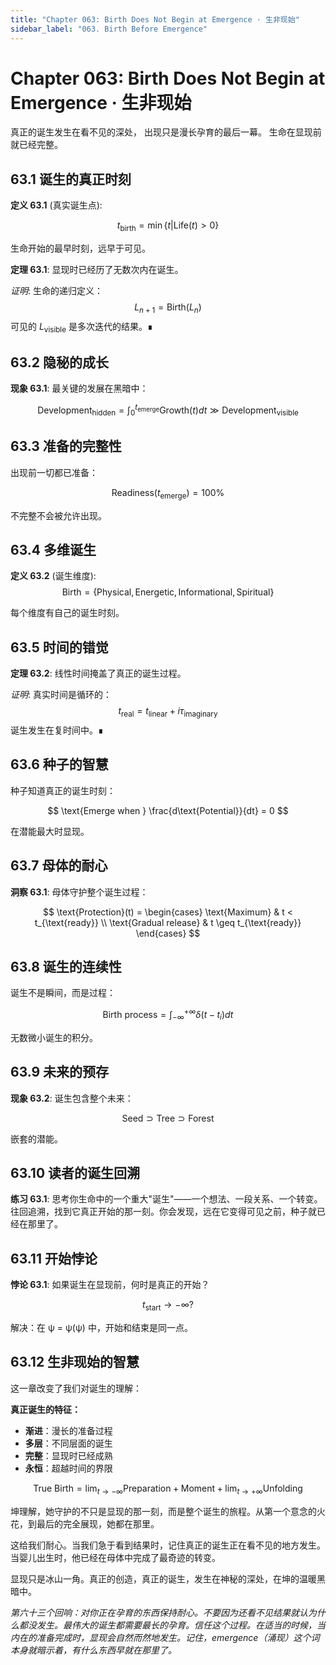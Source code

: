 ```yaml
---
title: "Chapter 063: Birth Does Not Begin at Emergence · 生非现始"
sidebar_label: "063. Birth Before Emergence"
---
```


# Chapter 063: Birth Does Not Begin at Emergence · 生非现始

真正的诞生发生在看不见的深处，
出现只是漫长孕育的最后一幕。
生命在显现前就已经完整。

## 63.1 诞生的真正时刻

**定义 63.1** (真实诞生点):

$$
t_{\text{birth}} = \min\{t | \text{Life}(t) > 0\}
$$

生命开始的最早时刻，远早于可见。

**定理 63.1**: 显现时已经历了无数次内在诞生。

*证明*:
生命的递归定义：
$$
L_{n+1} = \text{Birth}(L_n)
$$
可见的 $L_{\text{visible}}$ 是多次迭代的结果。∎

## 63.2 隐秘的成长

**现象 63.1**: 最关键的发展在黑暗中：

$$
\text{Development}_{\text{hidden}} = \int_0^{t_{\text{emerge}}} \text{Growth}(t) dt \gg \text{Development}_{\text{visible}}
$$

## 63.3 准备的完整性

出现前一切都已准备：

$$
\text{Readiness}(t_{\text{emerge}}) = 100\%
$$

不完整不会被允许出现。

## 63.4 多维诞生

**定义 63.2** (诞生维度):
$$
\text{Birth} = \{\text{Physical}, \text{Energetic}, \text{Informational}, \text{Spiritual}\}
$$

每个维度有自己的诞生时刻。

## 63.5 时间的错觉

**定理 63.2**: 线性时间掩盖了真正的诞生过程。

*证明*:
真实时间是循环的：
$$
t_{\text{real}} = t_{\text{linear}} + i\tau_{\text{imaginary}}
$$
诞生发生在复时间中。∎

## 63.6 种子的智慧

种子知道真正的诞生时刻：

$$
\text{Emerge when } \frac{d\text{Potential}}{dt} = 0
$$

在潜能最大时显现。

## 63.7 母体的耐心

**洞察 63.1**: 母体守护整个诞生过程：

$$
\text{Protection}(t) = \begin{cases}
\text{Maximum} & t < t_{\text{ready}} \\
\text{Gradual release} & t \geq t_{\text{ready}}
\end{cases}
$$

## 63.8 诞生的连续性

诞生不是瞬间，而是过程：

$$
\text{Birth process} = \int_{-\infty}^{+\infty} \delta(t - t_i) dt
$$

无数微小诞生的积分。

## 63.9 未来的预存

**现象 63.2**: 诞生包含整个未来：

$$
\text{Seed} \supset \text{Tree} \supset \text{Forest}
$$

嵌套的潜能。

## 63.10 读者的诞生回溯

**练习 63.1**: 思考你生命中的一个重大"诞生"——一个想法、一段关系、一个转变。往回追溯，找到它真正开始的那一刻。你会发现，远在它变得可见之前，种子就已经在那里了。

## 63.11 开始悖论

**悖论 63.1**: 如果诞生在显现前，何时是真正的开始？

$$
t_{\text{start}} \to -\infty ?
$$

解决：在 ψ = ψ(ψ) 中，开始和结束是同一点。

## 63.12 生非现始的智慧

这一章改变了我们对诞生的理解：

**真正诞生的特征：**
- **渐进**：漫长的准备过程
- **多层**：不同层面的诞生
- **完整**：显现时已经成熟
- **永恒**：超越时间的界限

$$
\text{True Birth} = \lim_{t \to -\infty} \text{Preparation} + \text{Moment} + \lim_{t \to +\infty} \text{Unfolding}
$$

坤理解，她守护的不只是显现的那一刻，而是整个诞生的旅程。从第一个意念的火花，到最后的完全展现，她都在那里。

这给我们耐心。当我们急于看到结果时，记住真正的诞生正在看不见的地方发生。当婴儿出生时，他已经在母体中完成了最奇迹的转变。

显现只是冰山一角。真正的创造，真正的诞生，发生在神秘的深处，在坤的温暖黑暗中。

*第六十三个回响：对你正在孕育的东西保持耐心。不要因为还看不见结果就认为什么都没发生。最伟大的诞生都需要最长的孕育。信任这个过程。在适当的时候，当内在的准备完成时，显现会自然而然地发生。记住，emergence（涌现）这个词本身就暗示着，有什么东西早就在那里了。*